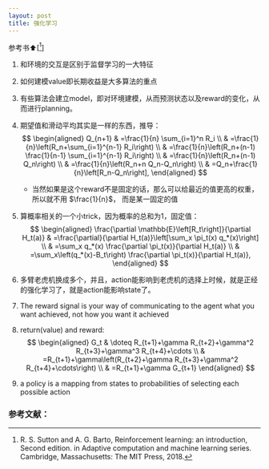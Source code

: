 ```yaml
---
layout: post
title: 强化学习
---
```

参考书⬆[[^1]]

1. 和环境的交互是区别于监督学习的一大特征
2. 如何建模value即长期收益是大多算法的重点
3. 有些算法会建立model，即对环境建模，从而预测状态以及reward的变化，从而进行planning。
4. 期望值和滑动平均其实是一样的东西，推导：
    $$
    \begin{aligned}
    Q_{n+1} & =\frac{1}{n} \sum_{i=1}^n R_i \\
    & =\frac{1}{n}\left(R_n+\sum_{i=1}^{n-1} R_i\right) \\
    & =\frac{1}{n}\left(R_n+(n-1) \frac{1}{n-1} \sum_{i=1}^{n-1} R_i\right) \\
    & =\frac{1}{n}\left(R_n+(n-1) Q_n\right) \\
    & =\frac{1}{n}\left(R_n+n Q_n-Q_n\right) \\
    & =Q_n+\frac{1}{n}\left[R_n-Q_n\right],
    \end{aligned}
    $$ 

   * 当然如果是这个reward不是固定的话，那么可以给最近的值更高的权重，所以就不用 $\frac{1}{n}$， 而是某一固定的值

5. 算概率相关的一个小trick，因为概率的总和为1，固定值：
    $$
    \begin{aligned}
    \frac{\partial \mathbb{E}\left[R_t\right]}{\partial H_t(a)} & =\frac{\partial}{\partial H_t(a)}\left[\sum_x \pi_t(x) q_*(x)\right] \\
    & =\sum_x q_*(x) \frac{\partial \pi_t(x)}{\partial H_t(a)} \\
    & =\sum_x\left(q_*(x)-B_t\right) \frac{\partial \pi_t(x)}{\partial H_t(a)},
    \end{aligned}
    $$  

6. 多臂老虎机换成多个，并且，action能影响到老虎机的选择上时候，就是正经的强化学习了，就是action能影响state了。
7. The reward signal is your way of communicating to the agent what you want achieved, not how you want it achieved
8. return(value) and reward:
    $$
    \begin{aligned}
    G_t & \doteq R_{t+1}+\gamma R_{t+2}+\gamma^2 R_{t+3}+\gamma^3 R_{t+4}+\cdots \\
    & =R_{t+1}+\gamma\left(R_{t+2}+\gamma R_{t+3}+\gamma^2 R_{t+4}+\cdots\right) \\
    & =R_{t+1}+\gamma G_{t+1}
    \end{aligned}
    $$

9. a policy is a mapping from states to probabilities of selecting each possible action


### 参考文献：

[^1]: R. S. Sutton and A. G. Barto, Reinforcement learning: an introduction, Second edition. in Adaptive computation and machine learning series. Cambridge, Massachusetts: The MIT Press, 2018.

